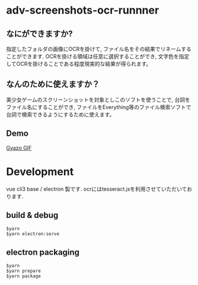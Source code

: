 # adv-screenshots-ocr-runnner

## なにができますか?
指定したフォルダの画像にOCRを掛けて, ファイル名をその結果でリネームすることができます.
OCRを掛ける領域は任意に選択することができ, 文字色を指定してOCRを掛けることである程度現実的な結果が得られます。

## なんのために使えますか？
美少女ゲームのスクリーンショットを対象としこのソフトを使うことで,
台詞をファイル名にすることができ, 
ファイルをEverything等のファイル検索ソフトで台詞で検索できるようにするために使えます。

## Demo
[Gyazo GIF](https://gyazo.com/79c114ac88cd4f03d9f6a6e37f7de465)

# Development
vue cli3 base / electron 製です.
ocrにはtesseract.jsを利用させていただいております.

## build & debug

```
$yarn 
$yarn electron:serve
```

## electron packaging

```
$yarn 
$yarn prepare
$yarn package
```
